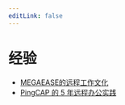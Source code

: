 ```yaml
---
editLink: false
---
```


# 经验

* [MEGAEASE的远程工作文化](./2020/tc.01.03.001.md)
* [PingCAP 的 5 年远程办公实践](./2020/tc.01.01.001.md)